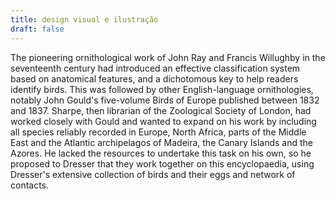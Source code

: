 ```yaml
---
title: design visual e ilustração
draft: false
---
```


The pioneering ornithological work of John Ray and Francis Willughby in the seventeenth century had introduced an effective classification system based on anatomical features, and a dichotomous key to help readers identify birds. This was followed by other English-language ornithologies, notably John Gould's five-volume Birds of Europe published between 1832 and 1837. Sharpe, then librarian of the Zoological Society of London, had worked closely with Gould and wanted to expand on his work by including all species reliably recorded in Europe, North Africa, parts of the Middle East and the Atlantic archipelagos of Madeira, the Canary Islands and the Azores. He lacked the resources to undertake this task on his own, so he proposed to Dresser that they work together on this encyclopaedia, using Dresser's extensive collection of birds and their eggs and network of contacts.

